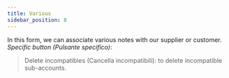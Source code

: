 ```yaml
---
title: Various
sidebar_position: 8
---
```


In this form, we can associate various notes with our supplier or customer.
*Specific button (Pulsante specifico)*:
> Delete incompatibles (Cancella incompatibili): to delete incompatible sub-accounts.